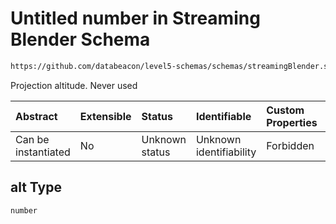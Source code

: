 # Untitled number in Streaming Blender Schema

```txt
https://github.com/databeacon/level5-schemas/schemas/streamingBlender.schema.json#/properties/flights/properties/synced/properties/projection/properties/alt
```

Projection altitude. Never used

| Abstract            | Extensible | Status         | Identifiable            | Custom Properties | Additional Properties | Access Restrictions | Defined In                                                                                      |
| :------------------ | :--------- | :------------- | :---------------------- | :---------------- | :-------------------- | :------------------ | :---------------------------------------------------------------------------------------------- |
| Can be instantiated | No         | Unknown status | Unknown identifiability | Forbidden         | Allowed               | none                | [streamingBlender.schema.json\*](../../out/streamingBlender.schema.json "open original schema") |

## alt Type

`number`
